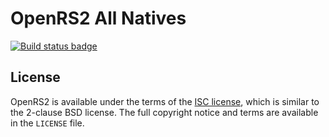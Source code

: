 # OpenRS2 All Natives

[![Build status badge](https://build.openrs2.dev/api/badges/openrs2/openrs2-natives-all/status.svg)](https://build.openrs2.dev/openrs2/openrs2-natives-all/)

## License

OpenRS2 is available under the terms of the [ISC license][isc], which is
similar to the 2-clause BSD license. The full copyright notice and terms are
available in the `LICENSE` file.

[isc]: https://opensource.org/licenses/ISC
